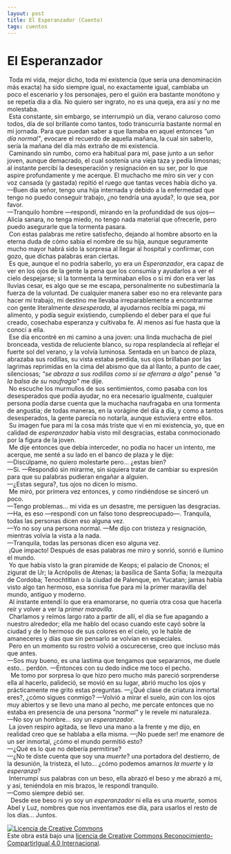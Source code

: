 ```yaml
---
layout: post
title: El Esperanzador (Cuento)
tags: cuentos
---
```


# El Esperanzador

&nbsp;Toda mi vida, mejor dicho, toda mi existencia (que seria una denominación más exacta) ha sido siempre igual, no exactamente igual, cambiaba un poco el escenario y los personajes, pero el guión era bastante monótono y se repetía día a día. No quiero ser ingrato, no es una queja, era así y no me molestaba.<br/>&nbsp;Esta constante, sin embargo, se interrumpió un día, verano caluroso como todos, día de sol brillante como tantos, todo transcurría bastante normal en mi jornada. Para que puedan saber a que llamaba en aquel entonces _"un día normal"_, evocare el recuerdo de aquella mañana, la cual sin saberlo, sería la mañana del día más extraño de mi existencia. <br/>&nbsp;Caminando sin rumbo, como era habitual para mí, pase junto a un señor joven, aunque demacrado, el cual sostenía una vieja taza y pedía limosnas; al instante percibí la desesperación y resignación en su ser, por lo que aspire profundamente y me acerque. El muchacho me miro sin ver y con voz cansada (y gastada) repitió el ruego que tantas veces había dicho ya.<br/>
—Buen día señor, tengo una hija internada y debido a la enfermedad que tengo no puedo conseguir trabajo, ¿no tendría una ayuda?, lo que sea, por favor.<br/>
—Tranquilo hombre —respondí, mirando en la profundidad de sus ojos— Alicia sanara, no tenga miedo, no tengo nada material que ofrecerle, pero puedo asegurarle que la tormenta pasara.<br/>&nbsp;Con estas palabras me retire satisfecho, dejando al hombre absorto en la eterna duda de cómo sabía el nombre de su hija, aunque seguramente mucho mayor habrá sido la sorpresa al llegar al hospital y confirmar, con gozo, que dichas palabras eran ciertas.<br/>&nbsp;Es que, aunque el no podría saberlo, yo era un _Esperanzador_, era capaz de ver en los ojos de la gente la pena que los consumía y ayudarlos a ver el cielo despejarse; si la tormenta la terminaban ellos o si mi don era ver las lluvias cesar, es algo que se me escapa, personalmente no subestimaría la fuerza de la voluntad. De cualquier manera saber eso no era relevante para hacer mi trabajo, mi destino me llevaba irreparablemente a encontrarme con gente literalmente _desesperada_, al ayudarnos recibía mi paga, mi alimento, y podía seguir existiendo, cumpliendo el deber para el que fui creado, cosechaba esperanza y cultivaba fe. Al menos así fue hasta que la conocí a ella.<br/>&nbsp;Ese día encontré en mi camino a una joven: una linda muchacha de piel bronceada, vestida de reluciente blanco, su ropa resplandecía al reflejar el fuerte sol del verano, y la volvía luminosa. Sentada en un banco de plaza, abrazaba sus rodillas, su vista estaba perdida, sus ojos brillaban por las lagrimas reprimidas en la cima del abismo que da al llanto, a punto de caer, silenciosas; _"se abraza a sus rodillas como si se aferrara a algo"_ pensé _"a la balsa de su naufragio"_ me dije.<br/>&nbsp;No escuche los murmullos de sus sentimientos, como pasaba con los desesperados que podía ayudar, no era necesario igualmente, cualquier persona podía darse cuenta que la muchacha naufragaba en una tormenta de angustia; de todas maneras, en la vorágine del día a día, y como a tantos desesperados, la gente parecía no notarla, aunque estuviera entre ellos.<br/>&nbsp;Su imagen fue para mi la cosa más triste que vi en mi existencia, yo, que en calidad de _esperanzador_ había visto mil desgracias, estaba conmocionado por la figura de la joven.<br/>&nbsp;Me dije entonces que debía interceder, no podía no hacer un intento, me acerque, me senté a su lado en el banco de plaza y le dije:<br/>
 —Discúlpame, no quiero molestarte pero... ¿estas bien?<br/>
—Si. —Respondió sin mirarme, sin siquiera tratar de cambiar su expresión para que su palabras pudieran engañar a alguien.<br/>
—¿Estas segura?, tus ojos no dicen lo mismo.<br/>&nbsp;Me miró, por primera vez entonces, y como rindiéndose se sinceró un poco.<br/>
—Tengo problemas... mi vida es un desastre, me persiguen las desgracias.<br/>
—Ha, es eso —respondí con un falso tono despreocupado—. Tranquila, todas las personas dicen eso alguna vez.<br/>
—Yo no soy una persona normal. —Me dijo con tristeza y resignación, mientras volvía la vista a la nada.<br/>
—Tranquila, todas las personas dicen eso alguna vez.<br/>&nbsp;¡Que impacto! Después de esas palabras me miro y sonrió, sonrió e ilumino el mundo.<br/>&nbsp;Yo que había visto la gran piramide de Keops; el palacio de Cnonos; el zigurat de Ur; la Acrópolis de Atenas; la basílica de Santa Sofia; la mezquita de Cordoba; Tenochtitlan o la ciudad de Palenque, en Yucatan; jamas había visto algo tan hermoso, esa sonrisa fue para mi la primer maravilla del mundo, antiguo y moderno.<br/>&nbsp;Al instante entendí lo que era enamorarse, no quería otra cosa que hacerla reír y volver a ver la _primer maravilla_.<br/>&nbsp;Charlamos y reímos largo rato a partir de allí, el día se fue apagando a nuestro alrededor; ella me hablo del ocaso cuando este cayó sobre la ciudad y de lo hermoso de sus  colores en el cielo, yo le hable de amaneceres y días que sin pensarlo se volvían en especiales.<br/>&nbsp;Pero en un momento su rostro volvió a oscurecerse, creo que incluso más que antes.<br/>
—Sos muy bueno, es una lastima que tengamos que separarnos, me duele esto... perdón. —Entonces con su dedo indice me toco el pecho.<br/>&nbsp; Me tomo por sorpresa lo que hizo pero mucho más pareció sorprenderse ella al hacerlo, palideció, se movió en su lugar, abrió mucho los ojos y prácticamente me grito estas preguntas.
—¿Qué clase de criatura inmortal eres?, ¿cómo sigues conmigo? —Volvió a mirar el suelo, aún con los ojos muy abiertos y se llevo una mano al pecho, me percate entonces que no estaba en presencia de una persona _"normal"_ y le revele mi naturaleza.<br/>
—No soy un hombre... soy un _esperanzador_.<br/>&nbsp;La joven respiro agitada, se llevo una mano a la frente y me dijo, en realidad creo que se hablaba a ella misma.
—¡No puede ser! me enamore de un ser inmortal, ¿cómo el mundo permitió esto?<br/>
—¿Qué es lo que no debería permitirse?<br/>
—¿No te diste cuenta que soy una _muerte_? una portadora del destierro, de la desunión, la tristeza, el luto... ¿cómo podemos amarnos _la muerte_ y _la esperanza_?<br/>&nbsp;Interrumpí sus palabras con un beso, ella abrazó el beso y me abrazó a mi, y así, teniéndola en mis brazos, le respondí tranquilo.<br/>
—Como siempre debió ser.<br/>&nbsp; Desde ese beso ni yo soy un _esperanzador_ ni ella es una _muerte_, somos Abel y Luz, nombres que nos inventamos ese día, para usarlos el resto de los días... Juntos.

<a rel="license" href="http://creativecommons.org/licenses/by-sa/4.0/"><img alt="Licencia de Creative Commons" style="border-width:0" src="https://i.creativecommons.org/l/by-sa/4.0/88x31.png" /></a><br />Este obra está bajo una <a rel="license" href="http://creativecommons.org/licenses/by-sa/4.0/">licencia de Creative Commons Reconocimiento-CompartirIgual 4.0 Internacional</a>.
